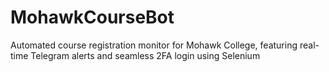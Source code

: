 # MohawkCourseBot
Automated course registration monitor for Mohawk College, featuring real-time Telegram alerts and seamless 2FA login using Selenium

